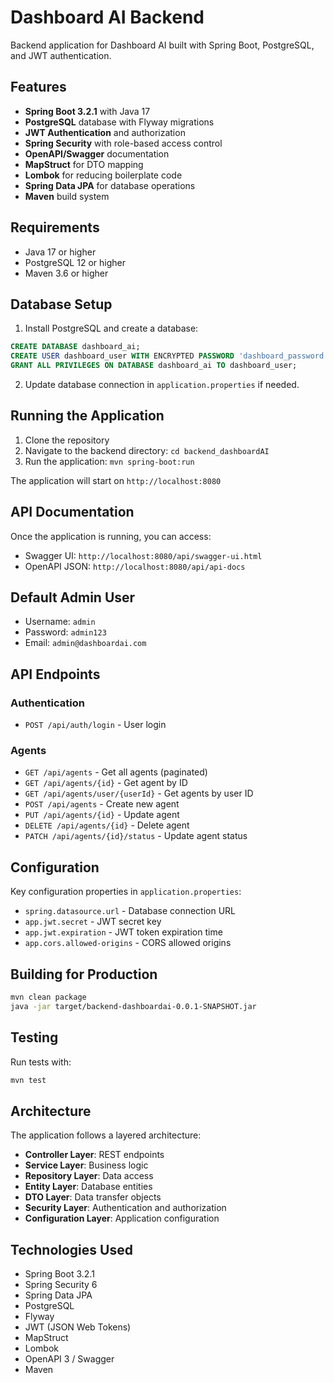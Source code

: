 # Dashboard AI Backend

Backend application for Dashboard AI built with Spring Boot, PostgreSQL, and JWT authentication.

## Features

- **Spring Boot 3.2.1** with Java 17
- **PostgreSQL** database with Flyway migrations
- **JWT Authentication** and authorization
- **Spring Security** with role-based access control
- **OpenAPI/Swagger** documentation
- **MapStruct** for DTO mapping
- **Lombok** for reducing boilerplate code
- **Spring Data JPA** for database operations
- **Maven** build system

## Requirements

- Java 17 or higher
- PostgreSQL 12 or higher
- Maven 3.6 or higher

## Database Setup

1. Install PostgreSQL and create a database:
```sql
CREATE DATABASE dashboard_ai;
CREATE USER dashboard_user WITH ENCRYPTED PASSWORD 'dashboard_password';
GRANT ALL PRIVILEGES ON DATABASE dashboard_ai TO dashboard_user;
```

2. Update database connection in `application.properties` if needed.

## Running the Application

1. Clone the repository
2. Navigate to the backend directory: `cd backend_dashboardAI`
3. Run the application: `mvn spring-boot:run`

The application will start on `http://localhost:8080`

## API Documentation

Once the application is running, you can access:
- Swagger UI: `http://localhost:8080/api/swagger-ui.html`
- OpenAPI JSON: `http://localhost:8080/api/api-docs`

## Default Admin User

- Username: `admin`
- Password: `admin123`
- Email: `admin@dashboardai.com`

## API Endpoints

### Authentication
- `POST /api/auth/login` - User login

### Agents
- `GET /api/agents` - Get all agents (paginated)
- `GET /api/agents/{id}` - Get agent by ID
- `GET /api/agents/user/{userId}` - Get agents by user ID
- `POST /api/agents` - Create new agent
- `PUT /api/agents/{id}` - Update agent
- `DELETE /api/agents/{id}` - Delete agent
- `PATCH /api/agents/{id}/status` - Update agent status

## Configuration

Key configuration properties in `application.properties`:

- `spring.datasource.url` - Database connection URL
- `app.jwt.secret` - JWT secret key
- `app.jwt.expiration` - JWT token expiration time
- `app.cors.allowed-origins` - CORS allowed origins

## Building for Production

```bash
mvn clean package
java -jar target/backend-dashboardai-0.0.1-SNAPSHOT.jar
```

## Testing

Run tests with:
```bash
mvn test
```

## Architecture

The application follows a layered architecture:

- **Controller Layer**: REST endpoints
- **Service Layer**: Business logic
- **Repository Layer**: Data access
- **Entity Layer**: Database entities
- **DTO Layer**: Data transfer objects
- **Security Layer**: Authentication and authorization
- **Configuration Layer**: Application configuration

## Technologies Used

- Spring Boot 3.2.1
- Spring Security 6
- Spring Data JPA
- PostgreSQL
- Flyway
- JWT (JSON Web Tokens)
- MapStruct
- Lombok
- OpenAPI 3 / Swagger
- Maven
